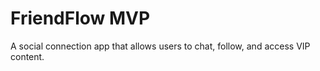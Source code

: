 # FriendFlow MVP

A social connection app that allows users to chat, follow, and access VIP content.